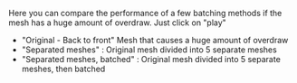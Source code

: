 Here you can compare the performance of a few batching methods if the mesh has a huge amount of overdraw.
Just click on "play"
- "Original - Back to front" Mesh that causes a huge amount of overdraw
- "Separated meshes" : Original mesh divided into 5 separate meshes
- "Separated meshes, batched" : Original mesh divided into 5 separate meshes, then batched